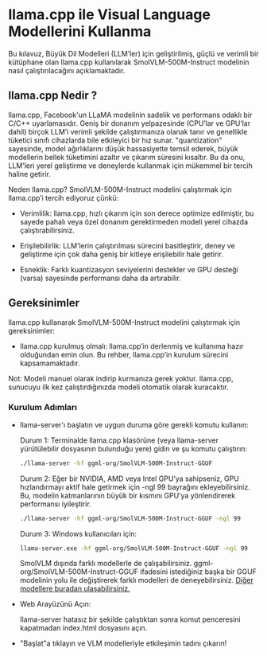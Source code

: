 # llama.cpp ile Visual Language Modellerini Kullanma
Bu kılavuz, Büyük Dil Modelleri (LLM’ler) için geliştirilmiş, güçlü ve verimli bir kütüphane olan llama.cpp kullanılarak SmolVLM-500M-Instruct modelinin nasıl çalıştırılacağını açıklamaktadır.

## llama.cpp Nedir ?

llama.cpp, Facebook'un LLaMA modelinin sadelik ve performans odaklı bir C/C++ uyarlamasıdır. Geniş bir donanım yelpazesinde (CPU’lar ve GPU’lar dahil) birçok LLM’i verimli şekilde çalıştırmanıza olanak tanır ve genellikle tüketici sınıfı cihazlarda bile etkileyici bir hız sunar. "quantization" sayesinde, model ağırlıklarını düşük hassasiyette temsil ederek, büyük modellerin bellek tüketimini azaltır ve çıkarım süresini kısaltır. Bu da onu, LLM’leri yerel geliştirme ve deneylerde kullanmak için mükemmel bir tercih haline getirir.

Neden llama.cpp? SmolVLM-500M-Instruct modelini çalıştırmak için llama.cpp’i tercih ediyoruz çünkü:

- Verimlilik: llama.cpp, hızlı çıkarım için son derece optimize edilmiştir, bu sayede pahalı veya özel donanım gerektirmeden modeli yerel cihazda çalıştırabilirsiniz.

- Erişilebilirlik: LLM’lerin çalıştırılması sürecini basitleştirir, deney ve geliştirme için çok daha geniş bir kitleye erişilebilir hale getirir.

- Esneklik: Farklı kuantizasyon seviyelerini destekler ve GPU desteği (varsa) sayesinde performansı daha da artırabilir.

## Gereksinimler

llama.cpp kullanarak SmolVLM-500M-Instruct modelini çalıştırmak için gereksinimler:

- llama.cpp kurulmuş olmalı: llama.cpp’in derlenmiş ve kullanıma hazır olduğundan emin olun. Bu rehber, llama.cpp’in kurulum sürecini kapsamamaktadır.

Not: Modeli manuel olarak indirip kurmanıza gerek yoktur. llama.cpp, sunucuyu ilk kez çalıştırdığınızda modeli otomatik olarak kuracaktır.

### Kurulum Adımları

- llama-server'ı başlatın ve uygun duruma göre gerekli komutu kullanın:

    Durum 1: Terminalde llama.cpp klasörüne (veya llama-server yürütülebilir dosyasının bulunduğu yere) gidin ve şu komutu çalıştırın:

    ```bash
    ./llama-server -hf ggml-org/SmolVLM-500M-Instruct-GGUF
    ```

    Durum 2: Eğer bir NVIDIA, AMD veya Intel GPU’ya sahipseniz, GPU hızlandırmayı aktif hale getirmek için -ngl 99 bayrağını ekleyebilirsiniz. Bu, modelin katmanlarının büyük bir kısmını GPU’ya yönlendirerek performansı iyileştirir.

    ```bash
    ./llama-server -hf ggml-org/SmolVLM-500M-Instruct-GGUF -ngl 99
    ```

    Durum 3: Windows kullanıcıları için:
    ```bash
    llama-server.exe -hf ggml-org/SmolVLM-500M-Instruct-GGUF -ngl 99
    ```

    SmolVLM dışında farklı modellerle de çalışabilirsiniz. ggml-org/SmolVLM-500M-Instruct-GGUF ifadesini istediğiniz başka bir GGUF modelinin yolu ile değiştirerek farklı modelleri de deneyebilirsiniz. [Diğer modellere buradan ulaşabilirsiniz.](https://github.com/ggml-org/llama.cpp/blob/master/docs/multimodal.md)

- Web Arayüzünü Açın:

    llama-server hatasız bir şekilde çalıştıktan sonra komut penceresini kapatmadan index.html dosyasını açın.

* "Başlat"a tıklayın ve VLM modelleriyle etkileşimin tadını çıkarın!


